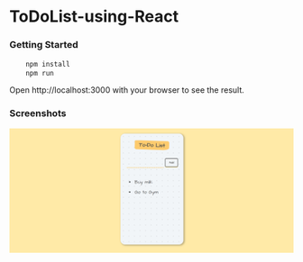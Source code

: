 # ToDoList-using-React

### Getting Started
``` 
    npm install 
    npm run
```
Open http://localhost:3000 with your browser to see the result.

### Screenshots
![](screenshots/home.png)
